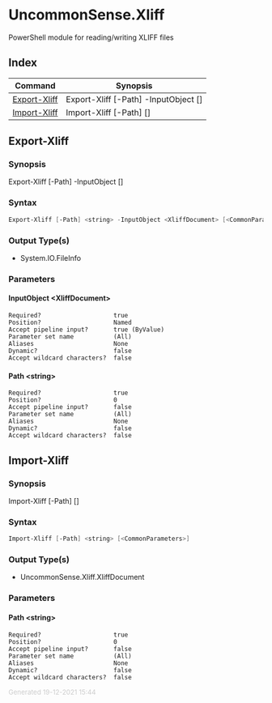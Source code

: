 # UncommonSense.Xliff

PowerShell module for reading/writing XLIFF files

## Index

| Command                       | Synopsis                                                                        |
| ----------------------------- | ------------------------------------------------------------------------------- |
| [Export-Xliff](#Export-Xliff) | Export-Xliff [-Path] <string> -InputObject <XliffDocument> [<CommonParameters>] |
| [Import-Xliff](#Import-Xliff) | Import-Xliff [-Path] <string> [<CommonParameters>]                              |

<a name="Export-Xliff"></a>
## Export-Xliff
### Synopsis
Export-Xliff [-Path] <string> -InputObject <XliffDocument> [<CommonParameters>]
### Syntax
```powershell
Export-Xliff [-Path] <string> -InputObject <XliffDocument> [<CommonParameters>]
```
### Output Type(s)

- System.IO.FileInfo

### Parameters
#### InputObject &lt;XliffDocument&gt;

    Required?                    true
    Position?                    Named
    Accept pipeline input?       true (ByValue)
    Parameter set name           (All)
    Aliases                      None
    Dynamic?                     false
    Accept wildcard characters?  false
#### Path &lt;string&gt;

    Required?                    true
    Position?                    0
    Accept pipeline input?       false
    Parameter set name           (All)
    Aliases                      None
    Dynamic?                     false
    Accept wildcard characters?  false
<a name="Import-Xliff"></a>
## Import-Xliff
### Synopsis
Import-Xliff [-Path] <string> [<CommonParameters>]
### Syntax
```powershell
Import-Xliff [-Path] <string> [<CommonParameters>]
```
### Output Type(s)

- UncommonSense.Xliff.XliffDocument

### Parameters
#### Path &lt;string&gt;

    Required?                    true
    Position?                    0
    Accept pipeline input?       false
    Parameter set name           (All)
    Aliases                      None
    Dynamic?                     false
    Accept wildcard characters?  false
<div style='font-size:small; color: #ccc'>Generated 19-12-2021 15:44</div>
